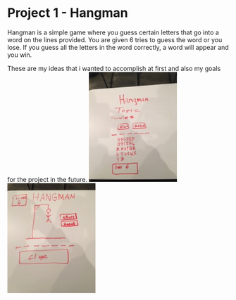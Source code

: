 # Project 1 - Hangman

Hangman is a simple game where you guess certain letters that go into a word on the lines provided. You are given 6 tries to guess the word or you lose. If you guess all the letters in the word correctly, a word will appear and you win.

These are my ideas that i wanted to accomplish at first and also my goals for the project in the future.
<img src='img/IMG_0605.JPG' alt='wireframe1' height=250 width=200/>
<img src='img/IMG_0606.JPG' alt='wireframe2' height=250 width=200/>


